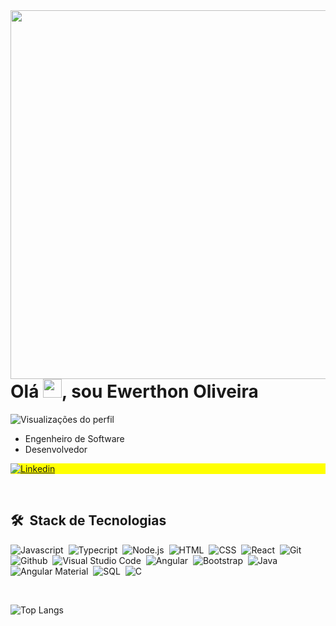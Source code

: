 <img align="right" height="590em" src="https://raw.githubusercontent.com/gist/EwerthonOl/3a86a04586956051e750c9973661a4af/raw/759b225feb5f92ae81df028b10fb88abdf9bcd43/githubCard.svg"/>

<h1 align="left">Olá <img src="https://raw.githubusercontent.com/kaueMarques/kaueMarques/master/hi.gif" width="30px"/>, sou Ewerthon Oliveira</h1>

<p align="left"><img src="https://komarev.com/ghpvc/?username=EwerthonOl&color=yellow" alt="Visualizações do perfil"/> </p>

- Engenheiro de Software
- Desenvolvedor

<p align="left" style="background:yellow">
  <a href="https://www.linkedin.com/in/ewerthon/" target="_blank">
    <img align="center" src="https://img.shields.io/badge/-Ewerthon%20Oliveira-05122A?style=flat&logo=linkedin&logoColor=1572B6" alt="Linkedin">
  </a>
</p>

<br>

## 🛠 &nbsp;Stack de Tecnologias

![Javascript](https://img.shields.io/badge/-JavaScipt-05122A?style=flat&logo=javascript)&nbsp;
![Typecript](https://img.shields.io/badge/-Typescript-05122A?style=flat&logo=Typescript)&nbsp;
![Node.js](https://img.shields.io/badge/-Node.js-05122A?style=flat&logo=node.js)&nbsp;
![HTML](https://img.shields.io/badge/-HTML-05122A?style=flat&logo=HTML5)&nbsp;
![CSS](https://img.shields.io/badge/-CSS-05122A?style=flat&logo=CSS3&logoColor=1572B6)&nbsp;
![React](https://img.shields.io/badge/-React.js-05122A?style=flat&logo=react)&nbsp;
![Git](https://img.shields.io/badge/-Git-05122A?style=flat&logo=git)&nbsp;
![Github](https://img.shields.io/badge/-Github-05122A?style=flat&logo=github)&nbsp;
![Visual Studio Code](https://img.shields.io/badge/-Visual%20Studio%20Code-05122A?style=flat&logo=visual-studio-code&logoColor=1572B6)&nbsp;
![Angular](https://img.shields.io/badge/-Angular-05122A?style=flat&logo=angular&logoColor=b80f0a)&nbsp;
![Bootstrap](https://img.shields.io/badge/-Bootstrap-05122A?style=flat&logo=bootstrap)&nbsp;
![Java](https://img.shields.io/badge/-Java-05122A?style=flat&logo=java)&nbsp;
![Angular Material](https://img.shields.io/badge/-Angular%20Material-05122A?style=flat&logo=angular-material)&nbsp;
![SQL](https://img.shields.io/badge/-SQL-05122A?style=flat&logo=sql)&nbsp;
![C](https://img.shields.io/badge/-C-05122A?style=flat&logo=c&logoColor=1572B6)&nbsp;

<br>

![Top Langs](https://github-readme-stats.vercel.app/api/top-langs/?username=EwerthonOl&layout=compact&theme=dark)
